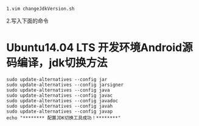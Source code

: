 ````
1.vim changeJdkVersion.sh
````
2.写入下面的命令
# Ubuntu14.04 LTS 开发环境Android源码编译，jdk切换方法
````
sudo update-alternatives --config jar
sudo update-alternatives --config jarsigner
sudo update-alternatives --config java
sudo update-alternatives --config javac
sudo update-alternatives --config javadoc
sudo update-alternatives --config javah
sudo update-alternatives --config javap
echo "******** 配置JDK切换工具成功！********"
````
